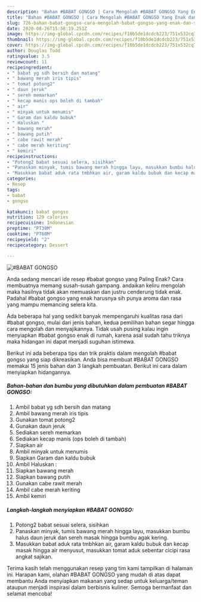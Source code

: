 ```yaml
---
description: "Bahan #BABAT GONGSO | Cara Mengolah #BABAT GONGSO Yang Enak dan Simpel"
title: "Bahan #BABAT GONGSO | Cara Mengolah #BABAT GONGSO Yang Enak dan Simpel"
slug: 726-bahan-babat-gongso-cara-mengolah-babat-gongso-yang-enak-dan-simpel
date: 2020-08-26T15:58:19.251Z
image: https://img-global.cpcdn.com/recipes/f10b5de1dcdcb223/751x532cq70/babat-gongso-foto-resep-utama.jpg
thumbnail: https://img-global.cpcdn.com/recipes/f10b5de1dcdcb223/751x532cq70/babat-gongso-foto-resep-utama.jpg
cover: https://img-global.cpcdn.com/recipes/f10b5de1dcdcb223/751x532cq70/babat-gongso-foto-resep-utama.jpg
author: Douglas Todd
ratingvalue: 3.5
reviewcount: 11
recipeingredient:
- " babat yg sdh bersih dan matang"
- " bawang merah iris tipis"
- " tomat potong2"
- " daun jeruk"
- " sereh memarkan"
- " kecap manis ops boleh di tambah"
- " air"
- " minyak untuk menumis"
- " Garam dan kaldu bubuk"
- " Haluskan "
- " bawang merah"
- " bawang putih"
- " cabe rawit merah"
- " cabe merah keriting"
- " kemiri"
recipeinstructions:
- "Potong2 babat sesuai selera, sisihkan"
- "Panaskan minyak, tumis bawang merah hingga layu, masukkan bumbu halus daun jeruk dan sereh masak hingga bumbu agak kering."
- "Masukkan babat aduk rata tmbhkan air, garam kaldu bubuk dan kecap masak hingga air menyusut, masukkan tomat aduk sebentar cicipi rasa angkat sajikan."
categories:
- Resep
tags:
- babat
- gongso

katakunci: babat gongso 
nutrition: 129 calories
recipecuisine: Indonesian
preptime: "PT30M"
cooktime: "PT60M"
recipeyield: "2"
recipecategory: Dessert

---
```



![#BABAT GONGSO](https://img-global.cpcdn.com/recipes/f10b5de1dcdcb223/751x532cq70/babat-gongso-foto-resep-utama.jpg)

Anda sedang mencari ide resep #babat gongso yang Paling Enak? Cara membuatnya memang susah-susah gampang. andaikan keliru mengolah maka hasilnya tidak akan memuaskan dan justru cenderung tidak enak. Padahal #babat gongso yang enak harusnya sih punya aroma dan rasa yang mampu memancing selera kita.



Ada beberapa hal yang sedikit banyak mempengaruhi kualitas rasa dari #babat gongso, mulai dari jenis bahan, kedua pemilihan bahan segar hingga cara mengolah dan menyajikannya. Tidak usah pusing kalau ingin menyiapkan #babat gongso enak di rumah, karena asal sudah tahu triknya maka hidangan ini dapat menjadi suguhan istimewa.


Berikut ini ada beberapa tips dan trik praktis dalam mengolah #babat gongso yang siap dikreasikan. Anda bisa membuat #BABAT GONGSO memakai 15 jenis bahan dan 3 langkah pembuatan. Berikut ini cara dalam menyiapkan hidangannya.

<!--inarticleads1-->

##### Bahan-bahan dan bumbu yang dibutuhkan dalam pembuatan #BABAT GONGSO:

1. Ambil  babat yg sdh bersih dan matang
1. Ambil  bawang merah iris tipis
1. Gunakan  tomat potong2
1. Gunakan  daun jeruk
1. Sediakan  sereh memarkan
1. Sediakan  kecap manis (ops boleh di tambah)
1. Siapkan  air
1. Ambil  minyak untuk menumis
1. Siapkan  Garam dan kaldu bubuk
1. Ambil  Haluskan :
1. Siapkan  bawang merah
1. Siapkan  bawang putih
1. Gunakan  cabe rawit merah
1. Ambil  cabe merah keriting
1. Ambil  kemiri




<!--inarticleads2-->

##### Langkah-langkah menyiapkan #BABAT GONGSO:

1. Potong2 babat sesuai selera, sisihkan
1. Panaskan minyak, tumis bawang merah hingga layu, masukkan bumbu halus daun jeruk dan sereh masak hingga bumbu agak kering.
1. Masukkan babat aduk rata tmbhkan air, garam kaldu bubuk dan kecap masak hingga air menyusut, masukkan tomat aduk sebentar cicipi rasa angkat sajikan.




Terima kasih telah menggunakan resep yang tim kami tampilkan di halaman ini. Harapan kami, olahan #BABAT GONGSO yang mudah di atas dapat membantu Anda menyiapkan makanan yang sedap untuk keluarga/teman ataupun menjadi inspirasi dalam berbisnis kuliner. Semoga bermanfaat dan selamat mencoba!
